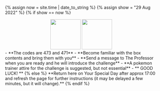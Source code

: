 <style>
  footer {
    display: none;
  }
</style>

{% assign now = site.time | date_to_string %}
{% assign show = "29 Aug 2022" %}
{% if show == now %}
  <center><span><img src="https://upload.wikimedia.org/wikipedia/commons/5/53/Pok%C3%A9_Ball_icon.svg" width="100"/>
  <img src="https://d1nxzqpcg2bym0.cloudfront.net/google_play/com.Firecannon.PokeCam/523d34a4-1c3d-11e7-851a-71a6ed7a07bd/128x128" width="100"/>
  </span></center>
  - **The codes are 473 and 471**
  - **Become familiar with the box contents and bring them with you**
  - **Send a message to The Professor when you are ready and he will introduce the challenge**
  - **A pokemon trainer attire for the challenge is suggested, but not essential**
  - ** GOOD LUCK! **
{% else %}  
  **Return here on Your Special Day after approx 17:00 and refresh the page for further instructions (it may be delayed a few minutes, but it will change).**
{% endif %}

